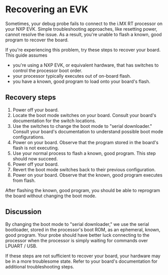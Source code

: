 # Recovering an EVK

Sometimes, your debug probe fails to connect to the i.MX RT processor on your
NXP EVK. Simple troubleshooting approaches, like resetting power, cannot resolve
the issue. As a result, you're unable to flash a known, good program to recover
the board.

If you're experiencing this problem, try these steps to recover your board. This
guide assumes

-   you're using a NXP EVK, or equivalent hardware, that has switches to control
    the processor boot order.
-   your processor typically executes out of on-board flash.
-   you have a known, good program to load onto your board's flash.

## Recovery steps

1.  Power off your board.
2.  Locate the boot mode switches on your board. Consult your board's
    documentation for the switch locations.
3.  Use the switches to change the boot mode to "serial downloader." Consult
    your board's documentation to understand possible boot mode configurations.
4.  Power on your board. Observe that the program stored in the board's flash is
    not executing.
5.  Use your normal process to flash a known, good program. This step should now
    succeed.
6.  Power off your board.
7.  Revert the boot mode switches back to their previous configuration.
8.  Power on your board. Observe that the known, good program executes from
    flash.

After flashing the known, good program, you should be able to reprogram the
board without changing the boot mode.

## Discussion

By changing the boot mode to "serial downloader," we use the serial bootloader,
stored in the processor's boot ROM, as an ephemeral, known, good program. Your
probe should have better luck connecting to the processor when the processor is
simply waiting for commands over LPUART / USB.

If these steps are not sufficient to recover your board, your hardware may be in
a more troublesome state. Refer to your board's documentation for additional
troubleshooting steps.
